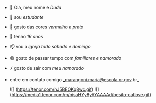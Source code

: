- 👋 Olá, meu nome é _Duda_
- 👀  sou _estudante_
- 🌱 gosto das cores _vermelho e preto_
- 💞️ tenho _16 anos_
- 📫 vou a _igreja todo sábado e domingo_
- 😄  gosto de passar tempo com _famíliares e namorado_
- ⚡ gosto de sair com _meu namorado_
- entre em contato comigo _marangoni.maria@escola.pr.gov.br_

  ![]
  (https://tenor.com/nJ5BEOKq8wc.gif)
  ![]
  (https://media1.tenor.com/m/nisaHYy8yAYAAAAd/besito-catlove.gif)

